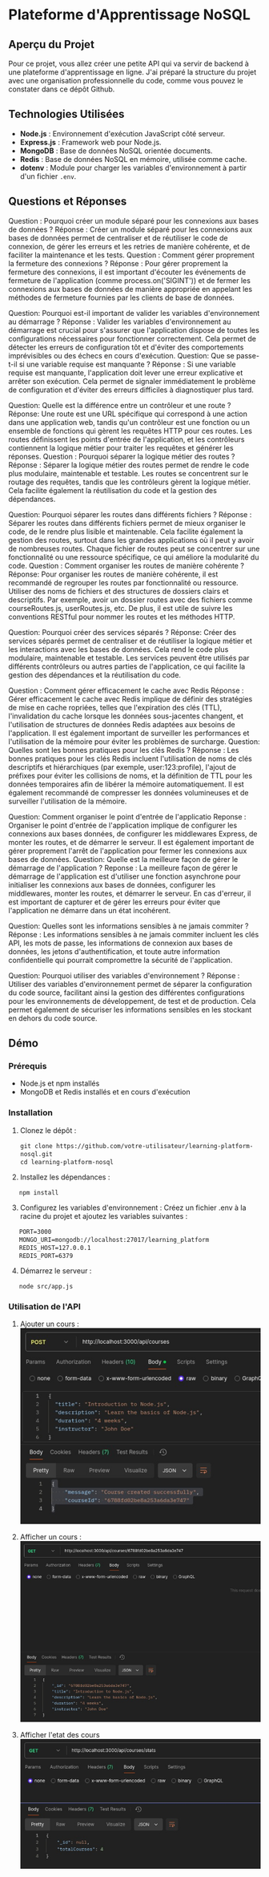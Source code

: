 # Plateforme d'Apprentissage NoSQL

## Aperçu du Projet
Pour ce projet, vous allez créer une petite API qui va servir de backend à une plateforme d'apprentissage en ligne. J'ai préparé la structure du projet avec une organisation professionnelle du code, comme vous pouvez le constater dans ce dépôt Github.

## Technologies Utilisées
- **Node.js** : Environnement d'exécution JavaScript côté serveur.
- **Express.js** : Framework web pour Node.js.
- **MongoDB** : Base de données NoSQL orientée documents.
- **Redis** : Base de données NoSQL en mémoire, utilisée comme cache.
- **dotenv** : Module pour charger les variables d'environnement à partir d'un fichier `.env`.

## Questions et Réponses
Question : Pourquoi créer un module séparé pour les connexions aux bases de données ?
Réponse : Créer un module séparé pour les connexions aux bases de données permet de centraliser et de réutiliser le code de connexion, de gérer les erreurs et les retries de manière cohérente, et de faciliter la maintenance et les tests.
Question : Comment gérer proprement la fermeture des connexions ?
Réponse : Pour gérer proprement la fermeture des connexions, il est important d'écouter les événements de fermeture de l'application (comme process.on('SIGINT')) et de fermer les connexions aux bases de données de manière appropriée en appelant les méthodes de fermeture fournies par les clients de base de données.


Question: Pourquoi est-il important de valider les variables d'environnement au démarrage ?
Réponse : Valider les variables d'environnement au démarrage est crucial pour s'assurer que l'application dispose de toutes les configurations nécessaires pour fonctionner correctement. Cela permet de détecter les erreurs de configuration tôt et d'éviter des comportements imprévisibles ou des échecs en cours d'exécution.
Question: Que se passe-t-il si une variable requise est manquante ?
Réponse : Si une variable requise est manquante, l'application doit lever une erreur explicative et arrêter son exécution. Cela permet de signaler immédiatement le problème de configuration et d'éviter des erreurs difficiles à diagnostiquer plus tard.


Question: Quelle est la différence entre un contrôleur et une route ?
Réponse: Une route est une URL spécifique qui correspond à une action dans une application web, tandis qu'un contrôleur est une fonction ou un ensemble de fonctions qui gèrent les requêtes HTTP pour ces routes. Les routes définissent les points d'entrée de l'application, et les contrôleurs contiennent la logique métier pour traiter les requêtes et générer les réponses.
Question : Pourquoi séparer la logique métier des routes ?
Réponse : Séparer la logique métier des routes permet de rendre le code plus modulaire, maintenable et testable. Les routes se concentrent sur le routage des requêtes, tandis que les contrôleurs gèrent la logique métier. Cela facilite également la réutilisation du code et la gestion des dépendances.


Question: Pourquoi séparer les routes dans différents fichiers ?
Réponse : Séparer les routes dans différents fichiers permet de mieux organiser le code, de le rendre plus lisible et maintenable. Cela facilite également la gestion des routes, surtout dans les grandes applications où il peut y avoir de nombreuses routes. Chaque fichier de routes peut se concentrer sur une fonctionnalité ou une ressource spécifique, ce qui améliore la modularité du code.
Question : Comment organiser les routes de manière cohérente ?
Réponse: Pour organiser les routes de manière cohérente, il est recommandé de regrouper les routes par fonctionnalité ou ressource. Utiliser des noms de fichiers et des structures de dossiers clairs et descriptifs. Par exemple, avoir un dossier routes avec des fichiers comme courseRoutes.js, userRoutes.js, etc. De plus, il est utile de suivre les conventions RESTful pour nommer les routes et les méthodes HTTP.


Question: Pourquoi créer des services séparés ?
Réponse: Créer des services séparés permet de centraliser et de réutiliser la logique métier et les interactions avec les bases de données. Cela rend le code plus modulaire, maintenable et testable. Les services peuvent être utilisés par différents contrôleurs ou autres parties de l'application, ce qui facilite la gestion des dépendances et la réutilisation du code.


Question : Comment gérer efficacement le cache avec Redis 
Réponse : Gérer efficacement le cache avec Redis implique de définir des stratégies de mise en cache ropriées, telles que l'expiration des clés (TTL), l'invalidation du cache lorsque les données sous-jacentes changent, et l'utilisation de structures de données Redis adaptées aux besoins de l'application. Il est également important de surveiller les performances et l'utilisation de la mémoire pour éviter les problèmes de surcharge.
Question: Quelles sont les bonnes pratiques pour les clés Redis ?
Réponse : Les bonnes pratiques pour les clés Redis incluent l'utilisation de noms de clés descriptifs et hiérarchiques (par exemple, user:123:profile), l'ajout de préfixes pour éviter les collisions de noms, et la définition de TTL pour les données temporaires afin de libérer la mémoire automatiquement. Il est également recommandé de compresser les données volumineuses et de surveiller l'utilisation de la mémoire.


Question: Comment organiser le point d'entrée de l'applicatio
Reponse : Organiser le point d'entrée de l'application implique de configurer les connexions aux bases données, de configurer les middlewares Express, de monter les routes, et de démarrer le serveur. Il est également important de gérer proprement l'arrêt de l'application pour fermer les connexions aux bases de données.
Question: Quelle est la meilleure façon de gérer le démarrage de l'application ?
Reponse : La meilleure façon de gérer le démarrage de l'application est d'utiliser une fonction asynchrone pour initialiser les connexions aux bases de données, configurer les middlewares, monter les routes, et démarrer le serveur. En cas d'erreur, il est important de capturer et de gérer les erreurs pour éviter que l'application ne démarre dans un état incohérent.


Question: Quelles sont les informations sensibles à ne jamais commiter ?
Réponse : Les informations sensibles à ne jamais commiter incluent les clés API, les mots de passe, les informations de connexion aux bases de données, les jetons d'authentification, et toute autre information confidentielle qui pourrait compromettre la sécurité de l'application.

Question: Pourquoi utiliser des variables d'environnement ?
Réponse : Utiliser des variables d'environnement permet de séparer la configuration du code source, facilitant ainsi la gestion des différentes configurations pour les environnements de développement, de test et de production. Cela permet également de sécuriser les informations sensibles en les stockant en dehors du code source.



## Démo
### Prérequis
- Node.js et npm installés
- MongoDB et Redis installés et en cours d'exécution

### Installation
1. Clonez le dépôt :
   ```
   git clone https://github.com/votre-utilisateur/learning-platform-nosql.git
   cd learning-platform-nosql
   ```

2. Installez les dépendances :
```
   npm install
   ```

3. Configurez les variables d'environnement : Créez un fichier .env à la racine du projet et ajoutez les variables suivantes :
```
   PORT=3000
   MONGO_URI=mongodb://localhost:27017/learning_platform
   REDIS_HOST=127.0.0.1
   REDIS_PORT=6379
```

4. Démarrez le serveur :
```
   node src/app.js
```

### Utilisation de l'API
1. Ajouter un cours :
![IMG](./screens/1.jpeg)

2. Afficher un cours :
![IMG](./screens/2.jpeg)

3. Afficher l'etat des cours
![IMG](./screens/3.jpeg)